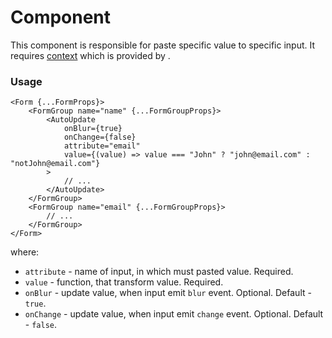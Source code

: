 # <AutoUpdate /> Component
This component is responsible for paste specific value to specific input.
It requires [context](../src/FormGroup/FormGroupContext.ts) which is provided by [<FormGroup />](./FormGroup.md).

### Usage

```tsx
<Form {...FormProps}>
    <FormGroup name="name" {...FormGroupProps}>
        <AutoUpdate
            onBlur={true}
            onChange={false}
            attribute="email"
            value={(value) => value === "John" ? "john@email.com" : "notJohn@email.com"}
        >
            // ...
        </AutoUpdate>
    </FormGroup>
    <FormGroup name="email" {...FormGroupProps}>
        // ...
    </FormGroup>
</Form>
```

where:
- `attribute` - name of input, in which must pasted value. Required.
- `value` - function, that transform value. Required.
- `onBlur` - update value, when input emit `blur` event. Optional. Default - `true`.
- `onChange` - update value, when input emit `change` event. Optional. Default - `false`.
